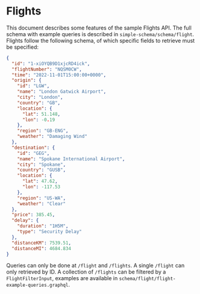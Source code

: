 # Flights

This document describes some features of the sample Flights API.
The full schema with example queries is described in `simple-schema/schema/flight`.
Flights follow the following schema, of which specific fields to retrieve must be specified:

```json
{
  "id": "1-xiOYQB9D1xjcRD4ick",
  "flightNumber": "NQSM0CW",
  "time": "2022-11-01T15:00:00+0000",
  "origin": {
    "id": "LGW",
    "name": "London Gatwick Airport",
    "city": "London",
    "country": "GB",
    "location": {
      "lat": 51.148,
      "lon": -0.19
    },
    "region": "GB-ENG",
    "weather": "Damaging Wind"
  },
  "destination": {
    "id": "GEG",
    "name": "Spokane International Airport",
    "city": "Spokane",
    "country": "GUSB",
    "location": {
      "lat": 47.62,
      "lon": -117.53
    },
    "region": "US-WA",
    "weather": "Clear"
  },
  "price": 385.45,
  "delay": {
    "duration": "1H5M",
    "type": "Security Delay"
  },
  "distanceKM": 7539.51,
  "distanceMI": 4684.834
}
```

Queries can only be done at `/flight` and `/flights`.
A single `/flight` can only retrieved by ID.
A collection of `/flights` can be filtered by a `FlightFilterInput`, examples are available in `schema/flight/flight-example-queries.graphql`.
